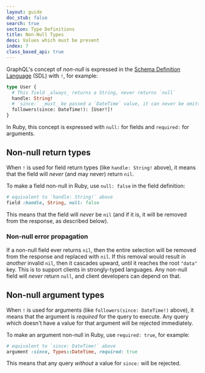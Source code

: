 ```yaml
---
layout: guide
doc_stub: false
search: true
section: Type Definitions
title: Non-Null Types
desc: Values which must be present
index: 7
class_based_api: true
---
```


GraphQL's concept of _non-null_ is expressed in the [Schema Definition Language](http://graphql.org/learn/schema/#type-language) (SDL) with `!`, for example:

```graphql
type User {
  # This field _always_ returns a String, never returns `null`
  handle: String!
  # `since:` _must_ be passed a `DateTime` value, it can never be omitted or passed `null`
  followers(since: DateTime!): [User!]!
}
```

In Ruby, this concept is expressed with `null:` for fields and `required:` for arguments.

## Non-null return types

When `!` is used for field return types (like `handle: String!` above), it means that the field will _never_ (and may never) return `nil`.

To make a field non-null in Ruby, use `null: false` in the field definition:

```ruby
# equivalent to `handle: String!` above
field :handle, String, null: false
```

This means that the field will _never_ be `nil` (and if it is, it will be removed from the response, as described below).

### Non-null error propagation

 If a non-null field ever returns `nil`, then the entire selection will be removed from the response and replaced with `nil`. If this removal would result in _another_ invalid `nil`, then it cascades upward, until it reaches the root `"data"` key. This is to support clients in strongly-typed languages. Any non-null field will _never_ return `null`, and client developers can depend on that.

## Non-null argument types

When `!` is used for arguments (like `followers(since: DateTime!)` above), it means that the argument is _required_ for the query to execute. Any query which doesn't have a value for that argument will be rejected immediately.

To make an argument non-null in Ruby, use `required: true`, for example:

```ruby
# equivalent to `since: DateTime!` above
argument :since, Types::DateTime, required: true
```

This means that any query _without_ a value for `since:` will be rejected.
